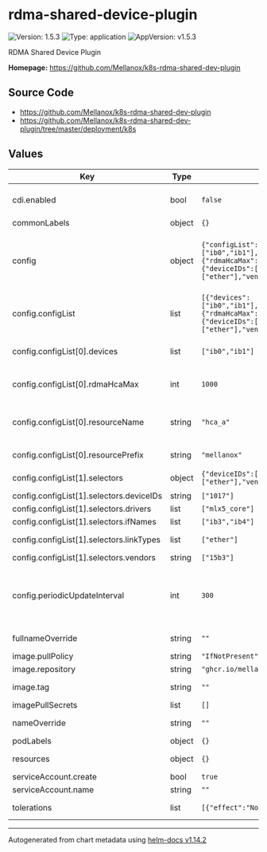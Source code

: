 # rdma-shared-device-plugin

![Version: 1.5.3](https://img.shields.io/badge/Version-1.5.3-informational?style=flat-square) ![Type: application](https://img.shields.io/badge/Type-application-informational?style=flat-square) ![AppVersion: v1.5.3](https://img.shields.io/badge/AppVersion-v1.5.3-informational?style=flat-square)

RDMA Shared Device Plugin

**Homepage:** <https://github.com/Mellanox/k8s-rdma-shared-dev-plugin>

## Source Code

* <https://github.com/Mellanox/k8s-rdma-shared-dev-plugin>
* <https://github.com/Mellanox/k8s-rdma-shared-dev-plugin/tree/master/deployment/k8s>

## Values

| Key | Type | Default | Description |
|-----|------|---------|-------------|
| cdi.enabled | bool | `false` | Enable CDI support. https://github.com/cncf-tags/container-device-interface |
| commonLabels | object | `{}` | Common labels for all resources. |
| config | object | `{"configList":[{"devices":["ib0","ib1"],"rdmaHcaMax":1000,"resourceName":"hca_a","resourcePrefix":"mellanox"},{"rdmaHcaMax":500,"resourceName":"hca_b","resourcePrefix":"mellanox","selectors":{"deviceIDs":["1017"],"drivers":["mlx5_core"],"ifNames":["ib3","ib4"],"linkTypes":["ether"],"vendors":["15b3"]}}],"periodicUpdateInterval":300}` | Plugin Configurations. https://github.com/Mellanox/k8s-rdma-shared-dev-plugin?tab=readme-ov-file#rdma-shared-device-plugin-configurations |
| config.configList | list | `[{"devices":["ib0","ib1"],"rdmaHcaMax":1000,"resourceName":"hca_a","resourcePrefix":"mellanox"},{"rdmaHcaMax":500,"resourceName":"hca_b","resourcePrefix":"mellanox","selectors":{"deviceIDs":["1017"],"drivers":["mlx5_core"],"ifNames":["ib3","ib4"],"linkTypes":["ether"],"vendors":["15b3"]}}]` | List of device configurations. |
| config.configList[0].devices | list | `["ib0","ib1"]` | List of devices names to be selected, same as "ifNames" selector |
| config.configList[0].rdmaHcaMax | int | `1000` | Maximum number of RDMA resources that can be provided by the device plugin resource. |
| config.configList[0].resourceName | string | `"hca_a"` | Endpoint resource name. Should not contain special characters, must be unique in the scope of the resource prefix. |
| config.configList[0].resourcePrefix | string | `"mellanox"` | Endpoint resource prefix. Should not contain special characters. |
| config.configList[1].selectors | object | `{"deviceIDs":["1017"],"drivers":["mlx5_core"],"ifNames":["ib3","ib4"],"linkTypes":["ether"],"vendors":["15b3"]}` | Map of device selectors for filtering the devices. |
| config.configList[1].selectors.deviceIDs | string | `["1017"]` | Target device's device Hex code. |
| config.configList[1].selectors.drivers | list | `["mlx5_core"]` | Target device driver names. |
| config.configList[1].selectors.ifNames | list | `["ib3","ib4"]` | Target device name. |
| config.configList[1].selectors.linkTypes | list | `["ether"]` | Link type of the net device associated with the PCI device. |
| config.configList[1].selectors.vendors | string | `["15b3"]` | Target device's vendor Hex code. |
| config.periodicUpdateInterval | int | `300` | Time interval in seconds to update the resources according to host devices in case of changes. If set to 0, the resources will not be updated. If not set, the default value is 60. |
| fullnameOverride | string | `""` | String to fully override release name. |
| image.pullPolicy | string | `"IfNotPresent"` | Image pull policy. |
| image.repository | string | `"ghcr.io/mellanox/k8s-rdma-shared-dev-plugin"` | Image repository. |
| image.tag | string | `""` | Image tag. If not set, the chart's appVersion will be used. |
| imagePullSecrets | list | `[]` | Image pull secrets. |
| nameOverride | string | `""` | String to partially override release name. |
| podLabels | object | `{}` | Extra labels for pods. |
| resources | object | `{}` | Pod resource requests and limits for containers. |
| serviceAccount.create | bool | `true` |  |
| serviceAccount.name | string | `""` |  |
| tolerations | list | `[{"effect":"NoSchedule","key":"amd.com/gpu","operator":"Exists"}]` | List of node taints to tolerate for pods. |

----------------------------------------------
Autogenerated from chart metadata using [helm-docs v1.14.2](https://github.com/norwoodj/helm-docs/releases/v1.14.2)
